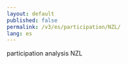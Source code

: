 ```yaml
---
layout: default
published: false
permalink: /v3/es/participation/NZL/
lang: es
---
```


participation analysis NZL
